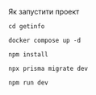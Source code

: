 Як запустити проект

```shell
cd getinfo
```

```shell
docker compose up -d
```

```shell
npm install
```

```shell
npx prisma migrate dev
```

```shell
npm run dev
```
